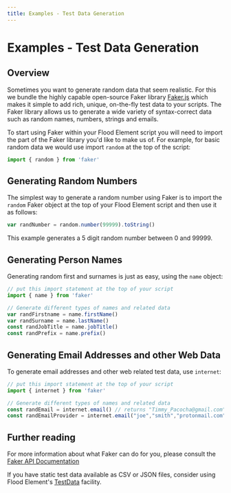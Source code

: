 ```yaml
---
title: Examples - Test Data Generation
---
```







# Examples - Test Data Generation

## Overview

Sometimes you want to generate random data that seem realistic. For this we bundle the highly capable open-source Faker library [Faker.js](https://github.com/Marak/faker.js) which makes it simple to add rich, unique, on-the-fly test data to your scripts.
The Faker library allows us to generate a wide variety of syntax-correct data such as random names, numbers, strings and emails.

To start using Faker within your Flood Element script you will need to import the part of the Faker library you'd like to make us of.
For example, for basic random data we would use import `random` at the top of the script:

```typescript
import { random } from 'faker'
```

## Generating Random Numbers

The simplest way to generate a random number using Faker is to import the `random` Faker object at the top of your Flood Element script and then use it as follows:

```typescript
var randNumber = random.number(99999).toString()
```
This example generates a 5 digit random number between 0 and 99999.

## Generating Person Names

Generating random first and surnames is just as easy, using the `name` object:

```typescript
// put this import statement at the top of your script
import { name } from 'faker'

// Generate different types of names and related data
var randFirstname = name.firstName()
var randSurname = name.lastName()
const randJobTitle = name.jobTitle()
const randPrefix = name.prefix()
```

## Generating Email Addresses and other Web Data

To generate email addresses and other web related test data, use `internet`:

```typescript
// put this import statement at the top of your script
import { internet } from 'faker'

// Generate different types of names and related data
const randEmail = internet.email() // returns "Timmy_Pacocha@gmail.com"
const randEmailProvider = internet.email("joe","smith","protonmail.com") // returns "joe.smith@protonmail.com"
```

## Further reading

For more information about what Faker can do for you, please consult the [Faker API Documentation](https://github.com/Marak/faker.js#api)

If you have static test data available as CSV or JSON files, consider using Flood Element's [TestData](./examples_test_data.md) facility.

<!-- suffix -->

[TestData]: ../../api/TestData.md#testdata